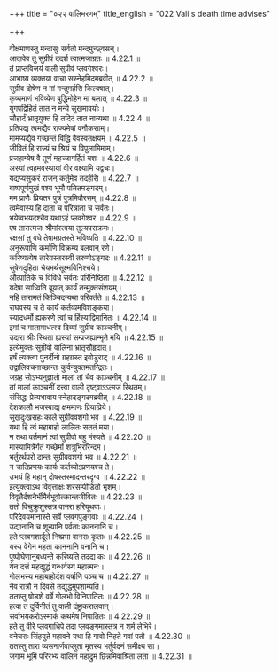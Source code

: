 +++
title = "०२२ वालिमरणम्"
title_english = "022 Vali s death time advises"

+++


  
वीक्षमाणस्तु मन्दासुः सर्वतो मन्दमुच्छ्वसन्।  
आदावेव तु सुग्रीवं ददर्श त्वात्मजाग्रतः ॥ 4.22.1 ॥   
तं प्राप्तविजयं वाली सुग्रीवं प्लवगेश्वरः।  
आभाष्य व्यक्तया वाचा सस्नेहमिदमब्रवीत् ॥ 4.22.2 ॥   
सुग्रीव दोषेण न मां गन्तुमर्हसि किल्बषात्।  
कृष्यमाणं भविष्येण बुद्धिमोहेन मां बलात् ॥ 4.22.3 ॥   
युगपद्विहितं तात न मन्ये सुखमावयोः।  
सौहार्दं भ्रातृयुक्तं हि तदिदं तात नान्यथा ॥ 4.22.4 ॥   
प्रतिपद्य त्वमद्यैव राज्यमेषां वनौकसाम्।  
मामप्यद्यैव गच्छन्तं विद्धि वैवस्वतक्षयम् ॥ 4.22.5 ॥   
जीवितं हि राज्यं च श्रियं च विपुलामिमाम्।  
प्रजहाम्येष वै तूर्णं महच्चागर्हितं यशः ॥ 4.22.6 ॥   
अस्यां त्वहमवस्थायां वीर वक्ष्यामि यद्वचः।  
यद्यप्यसुकरं राजन् कर्तुमेव तदर्हसि ॥ 4.22.7 ॥   
बाष्पपूर्णमुखं पश्य भूमौ पतितमङ्गदम्।  
मम प्राणैः प्रियतरं पुत्रं पुत्रमिवौरसम् ॥ 4.22.8 ॥   
त्वमेवास्य हि दाता च परित्राता च सर्वतः।  
भयेष्वभयदश्चैव यथाऽहं प्लवगेश्वर ॥ 4.22.9 ॥   
एष तारात्मजः श्रीमांस्त्वया तुल्यपराक्रमः।  
रक्षसां तु वधे तेषामग्रतस्ते भविष्यति ॥ 4.22.10 ॥   
अनुरूपाणि कर्माणि विक्रम्य बलवान् रणे।  
करिष्यत्येष तारेयस्तरस्वी तरुणोऽङ्गदः ॥ 4.22.11 ॥   
सुषेणदुहिता चेयमर्थसूक्ष्मविनिश्चये।  
औत्पातिके च विविधे सर्वतः परिनिष्ठिता ॥ 4.22.12 ॥   
यदेषा साध्विति ब्रूयात् कार्यं तन्मुक्तसंशयम्।  
नहि तारामतं किञ्चिदन्यथा परिवर्तते ॥ 4.22.13 ॥   
राघवस्य च ते कार्यं कर्तव्यमविशङ्कया।  
स्यादधर्मो ह्यकरणे त्वां च हिंस्याद्विमानितः ॥ 4.22.14 ॥   
इमां च मालामाधत्स्व दिव्यां सुग्रीव काञ्चनीम्।  
उदारा श्रीः स्थिता ह्यस्यां सम्प्रजह्यान्मृते मयि ॥ 4.22.15 ॥   
इत्येमुक्तः सुग्रीवो वालिना भ्रातृसौहृदात्।  
हर्षं त्यक्त्वा पुनर्दीनो ग्रहग्रस्त इवोडुराट् ॥ 4.22.16 ॥   
तद्वालिवचनाच्छान्तः कुर्वन्युक्तमतन्द्रितः।  
जग्रह सोऽभ्यनुज्ञातो मालां तां चैव काञ्चनीम् ॥ 4.22.17 ॥   
तां मालां काञ्चनीं दत्त्वा वाली दृष्ट्वाऽऽत्मजं स्थितम्।  
संसिद्धः प्रेत्यभावाय स्नेहादङ्गदमब्रवीत् ॥ 4.22.18 ॥   
देशकालौ भजस्वाद्य क्षममाणः प्रियाप्रिये।  
सुखदुःखसहः काले सुग्रीववशगो भव ॥ 4.22.19 ॥   
यथा हि त्वं महाबाहो लालितः सततं मया।  
न तथा वर्तमानं त्वां सुग्रीवो बहु मंस्यते ॥ 4.22.20 ॥   
मास्यामित्रैर्गतं गच्छेर्मा शत्रुभिररिन्दम।  
भर्तुरर्थपरो दान्तः सुग्रीववशगो भव ॥ 4.22.21 ॥   
न चातिप्रणयः कार्यः कर्तव्योऽप्रणयश्च ते।  
उभयं हि महान् दोषस्तस्मादन्तरदृग्व ॥ 4.22.22 ॥   
इत्युक्त्वाऽथ विवृत्ताक्षः शरसम्पीडितो भृशम्।  
विवृतैर्दशनैर्भीमैर्बभूवोत्क्रान्तजीवितः ॥ 4.22.23 ॥   
ततो विचुक्रुशुस्तत्र वानरा हरियूथपाः।  
परिदेवयमानास्ते सर्वे प्लवगपुङ्गवाः ॥ 4.22.24 ॥   
उद्यानानि च शून्यानि पर्वताः काननानि च।  
हते प्लवगशार्दूले निष्प्रभा वानराः कृताः ॥ 4.22.25 ॥   
यस्य वेगेन महता काननानि वनानि च।  
पुष्पौघेणानुबध्यन्ते करिष्यति तदद्य कः ॥ 4.22.26 ॥   
येन दत्तं महद्युद्धं गन्धर्वस्य महात्मनः।  
गोलभस्य महाबाहोर्दश वर्षाणि पञ्च च ॥ 4.22.27 ॥   
नैव रात्रौ न दिवसे तद्युद्धमुपशाम्यति।  
ततस्तु षोडशे वर्षे गोलभो विनिपातितः ॥ 4.22.28 ॥   
हत्वा तं दुर्विनीतं तु वाली दंष्ट्राकरालवान्।  
सर्वाभयकरोऽस्माकं कथमेष निपातितः ॥ 4.22.29 ॥   
हते तु वीरे प्लवगाधिपे तदा प्लवङ्गमास्तत्र न शर्म लेभिरे।  
वनेचराः सिंहयुते महावने यथा हि गावो निहते गवां पतौ ॥ 4.22.30 ॥   
ततस्तु तारा व्यसनार्णवाप्लुता मृतस्य भर्तुर्वदनं समीक्ष्य सा।  
जगाम भूमिं परिरभ्य वालिनं महाद्रुमं छिन्नमिवाश्रिता लता ॥ 4.22.31 ॥   
